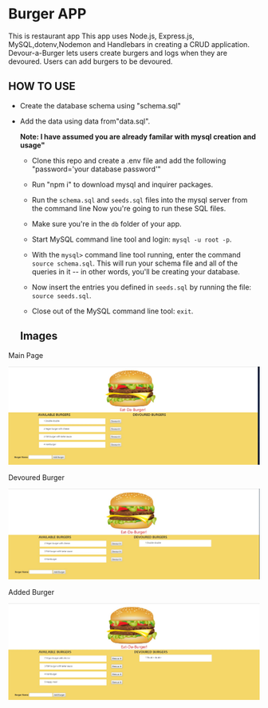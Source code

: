# Burger APP
This is restaurant app 
This app uses  Node.js, Express.js, MySQL,dotenv,Nodemon and Handlebars in creating a CRUD application. Devour-a-Burger lets users create burgers and logs when they are devoured. 
Users can add burgers to be devoured.

## HOW TO USE
* Create the database schema using "schema.sql"
* Add the data using data from"data.sql".

   **Note: I have assumed you are already familar with mysql creation and usage"**
   * Clone this repo and create a .env file and add the following "password='your database password'"
   * Run "npm i" to download mysql and inquirer packages.
   * Run the `schema.sql` and `seeds.sql` files into the mysql server from the command line
         Now you're going to run these SQL files.

   * Make sure you're in the `db` folder of your app.

   * Start MySQL command line tool and login: `mysql -u root -p`.

   * With the `mysql>` command line tool running, enter the command `source schema.sql`. This will run your schema file and all of the queries in it -- in other words, you'll be creating your database.

   * Now insert the entries you defined in `seeds.sql` by running the file: `source seeds.sql`.

   * Close out of the MySQL command line tool: `exit`.

   ## Images
Main Page

   ![Main Page](./Public/assets/img/Main.jpg)

Devoured Burger

![Devoured Page](./Public/assets/img/Devoured.jpg)

Added Burger

![Added Page](./Public/assets/img/Add.jpg)

